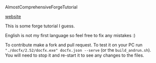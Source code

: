 AlmostComprehensiveForgeTutorial

[website](https://dpeter99.github.io/ACFT/)

This is some forge tutorial I guess.

English is not my first language so feel free to fix any mistakes :)

To contribute make a fork and pull request.
To test it on your PC run ``"./docfx/2.52/docfx.exe" docfx.json --serve`` (or the ``build_andrun.sh``). You will need to stop it and re-start it to see any changes to the files.